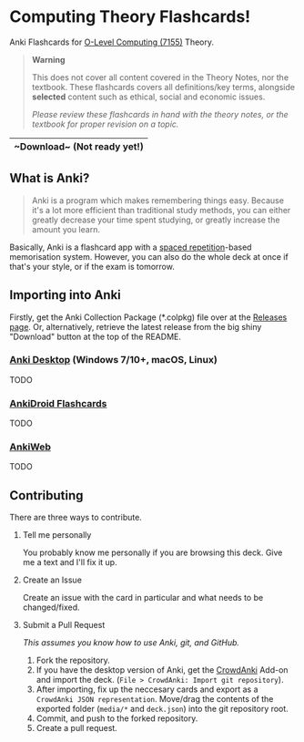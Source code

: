 # Computing Theory Flashcards!

Anki Flashcards for [O-Level Computing (7155)](https://www.seab.gov.sg/docs/default-source/national-examinations/syllabus/olevel/2022syllabus/7155_y22_sy.pdf) Theory.

> **Warning**
>
> This does not cover all content covered in the Theory Notes, nor the textbook.
> These flashcards covers all definitions/key terms, alongside **selected** content such as ethical, social and economic issues.
> 
> _Please review these flashcards in hand with the theory notes, or the textbook for proper revision on a topic._

| ~Download~ (Not ready yet!) |
| --- |

## What is Anki?

> Anki is a program which makes remembering things easy. Because it's a lot more efficient than traditional study methods, you can either greatly decrease your time spent studying, or greatly increase the amount you learn.

Basically, Anki is a flashcard app with a [spaced repetition](https://en.wikipedia.org/wiki/Spaced_repetition)-based memorisation system. However, you can also do the whole deck at once if that's your style, or if the exam is tomorrow.

## Importing into Anki

Firstly, get the Anki Collection Package (*.colpkg) file over at the [Releases page](https://github.com/markjoshwel/compcards/releases). Or, alternatively, retrieve the latest release from the big shiny "Download" button at the top of the README.

### [Anki Desktop](https://apps.ankiweb.net/) (Windows 7/10+, macOS, Linux)

TODO

### [AnkiDroid Flashcards](https://play.google.com/store/apps/details?id=com.ichi2.anki)

TODO

### [AnkiWeb](https://ankiweb.net/decks/)

TODO

## Contributing

There are three ways to contribute.

1. Tell me personally

   You probably know me personally if you are browsing this deck. Give me a text and I'll fix it up.

2. Create an Issue

   Create an issue with the card in particular and what needs to be changed/fixed.

3. Submit a Pull Request

   _This assumes you know how to use Anki, git, and GitHub._

   1. Fork the repository.
   2. If you have the desktop version of Anki, get the [CrowdAnki](https://ankiweb.net/shared/info/1788670778) Add-on and import the deck. (`File > CrowdAnki: Import git repository`).
   3. After importing, fix up the neccesary cards and export as a `CrowdAnki JSON representation`. Move/drag the contents of the exported folder (`media/*` and `deck.json`) into the git repository root.
   4. Commit, and push to the forked repository.
   5. Create a pull request.
